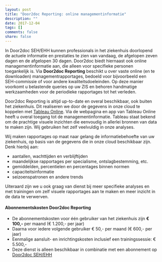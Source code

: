 ```yaml
---
layout: post
title: "Door2doc Reporting: online managementinformatie"
description: ""
date: 2017-12-04
tags: []
comments: false
share: false
---
```

In Door2doc SEH/EHH kunnen professionals in het ziekenhuis doorlopend de actuele informatie en prestaties te zien van vandaag, de afgelopen zeven dagen en de afgelopen 30 dagen. Door2doc biedt hiernaast ook online managementinformatie aan, die alleen voor specifieke personen toegankelijk is. Via **Door2doc Reporting** beschikt u over vaste online (en te downloaden) managementrapportages, bedoeld voor bijvoorbeeld een SEH-commissie of voor andere kwaliteitsdoeleinden. Op deze manier voorkomt u belastende queries op uw ZIS en behoren handmatige werkzaamheden voor de periodieke rapportages tot het verleden.

Door2doc Reporting is altijd up-to-date en overal beschikbaar, ook buiten het ziekenhuis. Dit realiseren we door de gegevens in onze cloud te koppelen met [Tableau Online](https://www.tableau.com/online/). Via de webpagina en app van Tableau Online heeft u overal toegang tot de managementinformatie. Tableau staat bekend om de prachtige visuele inzichten die eenvoudig in allerlei bronnen van data te maken zijn. Wij gebruiken het zelf veelvuldig in onze analyses.

Wij maken rapportages op maat naar gelang de informatiebehoefte van uw ziekenhuis, op basis van de gegevens die in onze cloud beschikbaar zijn. Denk hierbij aan:
* aantallen, wachttijden en verblijftijden
* maandelijkse rapportages per specialisme, ontslagbestemming, etc.
* gemiddelden, percentielen en percentages binnen normen
* capaciteitsinformatie
* seizoenspatronen en andere trends

Uiteraard zijn we u ook graag van dienst bij meer specifieke analyses en met trainingen om zelf visuele rapportages aan te maken en meer inzicht in de data te verwerven.

#### Abonnementskosten Door2doc Reporting
* De abonnementskosten voor één gebruiker van het ziekenhuis zijn **€ 100,-** per maand (€ 1.200,- per jaar)
* Daarna voor iedere volgende gebruiker € 50,- per maand (€ 600,- per jaar)
* Eenmalige aansluit- en inrichtingskosten inclusief een trainingssessie: € 5.500,-
* Deze dienst is alleen beschikbaar in combinatie met een abonnement op [Door2doc SEH/EHH](http://docs.door2doc.com/2017-12-07/prijsindicatie)